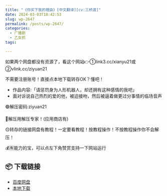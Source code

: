 ```yaml
---
title: "《你买下我的理由》[中文翻译][cv:三桥渡]"
date: 2024-03-03T18:42:53
slug: wp-2647
permalink: /posts/wp-2647/
categories:
  - 广播剧
  - 乙女抓
tags:

---
```


如果两个网盘都没有资源了，看这个网站👉①link3.cc/xianyu21或②vlink.cc/ziyuan21

不需要注册账号！直接点本地下载转存OK？懂吧！

*   作品内容:「请惩罚身为人形机器人，却还拥有这种感情的我吧」
*   面对诉说自己热烈的爱的他，被迫接吻，然后被逼着做更过分事情的临场音声

🟢解压密码:ziyuan21

🔵解压用解压专家！(应用商店有)

🟡转存的链接网盘有教程！一定要看教程！按教程操作！不按教程操作你不会解压！

💰🈶能力的宝，可以点左下角赞赏支持一下网站运行

## 📦 下载链接
- [百度网盘](https://blziyuan21.com/pay-download/2647?key=ba6e14d9bc&down_id=0)
- [本地下载](https://blziyuan21.com/pay-download/2647?key=ba6e14d9bc&down_id=1)

